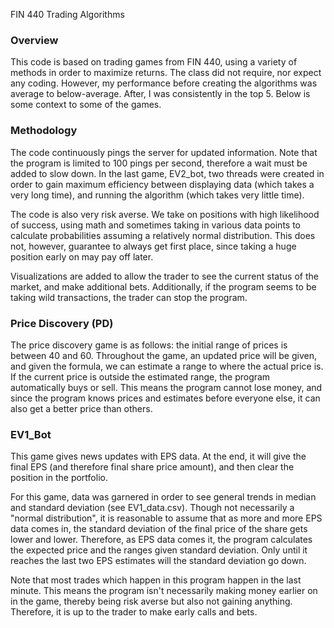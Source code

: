 FIN 440 Trading Algorithms

### Overview
This code is based on trading games from FIN 440, using a variety of methods in order to maximize returns. The class did not require, nor expect any coding. However, my performance before creating the algorithms was average to below-average. After, I was consistently in the top 5. Below is some context to some of the games.

### Methodology
The code continuously pings the server for updated information. Note that the program is limited to 100 pings per second, therefore a wait must be added to slow down. In the last game, EV2_bot, two threads were created in order to gain maximum efficiency between displaying data (which takes a very long time), and running the algorithm (which takes very little time).

The code is also very risk averse. We take on positions with high likelihood of success, using math and sometimes taking in various data points to calculate probabilities assuming a relatively normal distribution. This does not, however, guarantee to always get first place, since taking a huge position early on may pay off later.

Visualizations are added to allow the trader to see the current status of the market, and make additional bets. Additionally, if the program seems to be taking wild transactions, the trader can stop the program. 

### Price Discovery (PD)
The price discovery game is as follows: the initial range of prices is between 40 and 60. Throughout the game, an updated price will be given, and given the formula, we can estimate a range to where the actual price is. If the current price is outside the estimated range, the program automatically buys or sell. This means the program cannot lose money, and since the program knows prices and estimates before everyone else, it can also get a better price than others.

### EV1_Bot
This game gives news updates with EPS data. At the end, it will give the final EPS (and therefore final share price amount), and then clear the position in the portfolio.

For this game, data was garnered in order to see general trends in median and standard deviation (see EV1_data.csv). Though not necessarily a "normal distribution", it is reasonable to assume that as more and more EPS data comes in, the standard deviation of the final price of the share gets lower and lower. Therefore, as EPS data comes it, the program calculates the expected price and the ranges given standard deviation. Only until it reaches the last two EPS estimates will the standard deviation go down.

Note that most trades which happen in this program happen in the last minute. This means the program isn't necessarily making money earlier on in the game, thereby being risk averse but also not gaining anything. Therefore, it is up to the trader to make early calls and bets.
